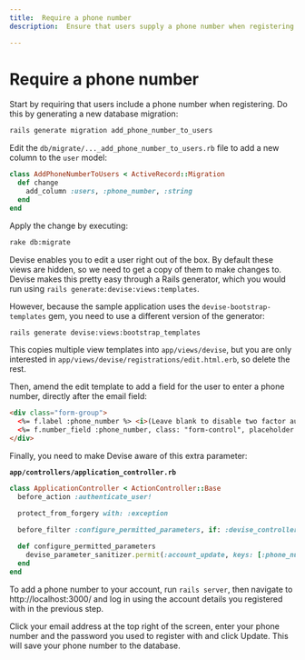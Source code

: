 ```yaml
---
title:  Require a phone number
description:  Ensure that users supply a phone number when registering for an account

---
```


Require a phone number
======================

Start by requiring that users include a phone number when registering. Do this by generating a new database migration:

```sh
rails generate migration add_phone_number_to_users
```

Edit the `db/migrate/..._add_phone_number_to_users.rb` file to add a new column to the `user` model:

```ruby
class AddPhoneNumberToUsers < ActiveRecord::Migration
  def change
    add_column :users, :phone_number, :string
  end
end
```

Apply the change by executing:

```sh
rake db:migrate
```

Devise enables you to edit a user right out of the box. By default these views are hidden, so we need to get a copy of them to make changes to. Devise makes this pretty easy through a Rails generator, which you would run using `rails generate:devise:views:templates`.

However, because the sample application uses the `devise-bootstrap-templates` gem, you need to use a different version of the generator:

```sh
rails generate devise:views:bootstrap_templates
```

This copies multiple view templates into `app/views/devise`, but you are only interested in `app/views/devise/registrations/edit.html.erb`, so delete the rest.

Then, amend the edit template to add a field for the user to enter a phone number, directly after the email field:

```html
<div class="form-group">
  <%= f.label :phone_number %> <i>(Leave blank to disable two factor authentication)</i><br />
  <%= f.number_field :phone_number, class: "form-control", placeholder: "e.g. 447555555555 or 1234234234234"  %>
</div>
```

Finally, you need to make Devise aware of this extra parameter:

**`app/controllers/application_controller.rb`** 

```ruby
class ApplicationController < ActionController::Base
  before_action :authenticate_user!

  protect_from_forgery with: :exception

  before_filter :configure_permitted_parameters, if: :devise_controller?
 
  def configure_permitted_parameters
    devise_parameter_sanitizer.permit(:account_update, keys: [:phone_number])
  end
end
```

To add a phone number to your account, run `rails server`, then navigate to http://localhost:3000/ and log in using the account details you registered with in the previous step.

Click your email address at the top right of the screen, enter your phone number and the password you used to register with and click Update. This will save your phone number to the database.

